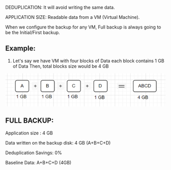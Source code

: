 
DEDUPLICATION: It will avoid writing the same data.

APPLICATION SIZE: Readable data from a VM (Virtual Machine).

When we configure the backup for any VM, Full backup is always going to be the Initial/First backup.

Example:
---------------
1. Let's say we have VM with four blocks of Data each block contains 1 GB of Data
   Then, total blocks size would be 4 GB

![alt text]({D314FFDD-FB74-4DB4-AE8A-313E7EBBD521}.png)

FULL BACKUP:
----------------
Application size : 4 GB

Data written on the backup disk: 4 GB (A+B+C+D)

Deduplication Savings: 0%

Baseline Data: A+B+C+D (4GB)
